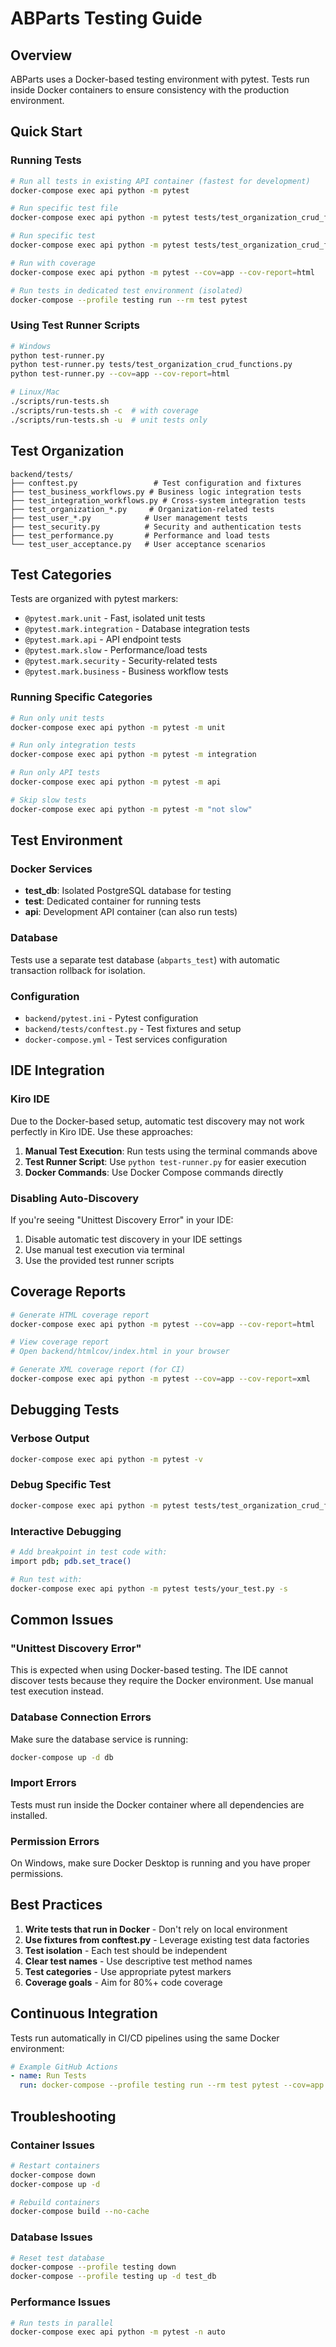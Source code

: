 # ABParts Testing Guide

## Overview

ABParts uses a Docker-based testing environment with pytest. Tests run inside Docker containers to ensure consistency with the production environment.

## Quick Start

### Running Tests

```bash
# Run all tests in existing API container (fastest for development)
docker-compose exec api python -m pytest

# Run specific test file
docker-compose exec api python -m pytest tests/test_organization_crud_functions.py

# Run specific test
docker-compose exec api python -m pytest tests/test_organization_crud_functions.py::TestGetPotentialParentOrganizations::test_supplier_potential_parents_returns_customer_and_oraseas -v

# Run with coverage
docker-compose exec api python -m pytest --cov=app --cov-report=html

# Run tests in dedicated test environment (isolated)
docker-compose --profile testing run --rm test pytest
```

### Using Test Runner Scripts

```bash
# Windows
python test-runner.py
python test-runner.py tests/test_organization_crud_functions.py
python test-runner.py --cov=app --cov-report=html

# Linux/Mac
./scripts/run-tests.sh
./scripts/run-tests.sh -c  # with coverage
./scripts/run-tests.sh -u  # unit tests only
```

## Test Organization

```
backend/tests/
├── conftest.py                 # Test configuration and fixtures
├── test_business_workflows.py # Business logic integration tests
├── test_integration_workflows.py # Cross-system integration tests
├── test_organization_*.py     # Organization-related tests
├── test_user_*.py            # User management tests
├── test_security.py          # Security and authentication tests
├── test_performance.py       # Performance and load tests
└── test_user_acceptance.py   # User acceptance scenarios
```

## Test Categories

Tests are organized with pytest markers:

- `@pytest.mark.unit` - Fast, isolated unit tests
- `@pytest.mark.integration` - Database integration tests
- `@pytest.mark.api` - API endpoint tests
- `@pytest.mark.slow` - Performance/load tests
- `@pytest.mark.security` - Security-related tests
- `@pytest.mark.business` - Business workflow tests

### Running Specific Categories

```bash
# Run only unit tests
docker-compose exec api python -m pytest -m unit

# Run only integration tests
docker-compose exec api python -m pytest -m integration

# Run only API tests
docker-compose exec api python -m pytest -m api

# Skip slow tests
docker-compose exec api python -m pytest -m "not slow"
```

## Test Environment

### Docker Services

- **test_db**: Isolated PostgreSQL database for testing
- **test**: Dedicated container for running tests
- **api**: Development API container (can also run tests)

### Database

Tests use a separate test database (`abparts_test`) with automatic transaction rollback for isolation.

### Configuration

- `backend/pytest.ini` - Pytest configuration
- `backend/tests/conftest.py` - Test fixtures and setup
- `docker-compose.yml` - Test services configuration

## IDE Integration

### Kiro IDE

Due to the Docker-based setup, automatic test discovery may not work perfectly in Kiro IDE. Use these approaches:

1. **Manual Test Execution**: Run tests using the terminal commands above
2. **Test Runner Script**: Use `python test-runner.py` for easier execution
3. **Docker Commands**: Use Docker Compose commands directly

### Disabling Auto-Discovery

If you're seeing "Unittest Discovery Error" in your IDE:

1. Disable automatic test discovery in your IDE settings
2. Use manual test execution via terminal
3. Use the provided test runner scripts

## Coverage Reports

```bash
# Generate HTML coverage report
docker-compose exec api python -m pytest --cov=app --cov-report=html

# View coverage report
# Open backend/htmlcov/index.html in your browser

# Generate XML coverage report (for CI)
docker-compose exec api python -m pytest --cov=app --cov-report=xml
```

## Debugging Tests

### Verbose Output

```bash
docker-compose exec api python -m pytest -v
```

### Debug Specific Test

```bash
docker-compose exec api python -m pytest tests/test_organization_crud_functions.py::TestGetPotentialParentOrganizations::test_supplier_potential_parents_returns_customer_and_oraseas -v -s
```

### Interactive Debugging

```bash
# Add breakpoint in test code with:
import pdb; pdb.set_trace()

# Run test with:
docker-compose exec api python -m pytest tests/your_test.py -s
```

## Common Issues

### "Unittest Discovery Error"

This is expected when using Docker-based testing. The IDE cannot discover tests because they require the Docker environment. Use manual test execution instead.

### Database Connection Errors

Make sure the database service is running:
```bash
docker-compose up -d db
```

### Import Errors

Tests must run inside the Docker container where all dependencies are installed.

### Permission Errors

On Windows, make sure Docker Desktop is running and you have proper permissions.

## Best Practices

1. **Write tests that run in Docker** - Don't rely on local environment
2. **Use fixtures from conftest.py** - Leverage existing test data factories
3. **Test isolation** - Each test should be independent
4. **Clear test names** - Use descriptive test method names
5. **Test categories** - Use appropriate pytest markers
6. **Coverage goals** - Aim for 80%+ code coverage

## Continuous Integration

Tests run automatically in CI/CD pipelines using the same Docker environment:

```yaml
# Example GitHub Actions
- name: Run Tests
  run: docker-compose --profile testing run --rm test pytest --cov=app --cov-report=xml
```

## Troubleshooting

### Container Issues

```bash
# Restart containers
docker-compose down
docker-compose up -d

# Rebuild containers
docker-compose build --no-cache
```

### Database Issues

```bash
# Reset test database
docker-compose --profile testing down
docker-compose --profile testing up -d test_db
```

### Performance Issues

```bash
# Run tests in parallel
docker-compose exec api python -m pytest -n auto
```
